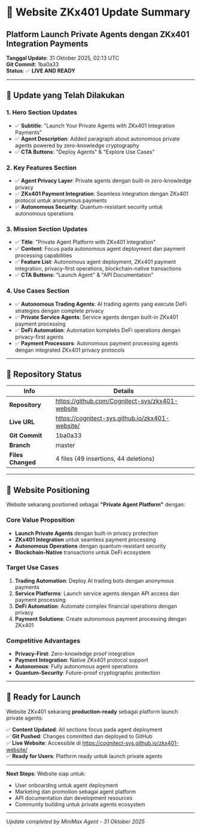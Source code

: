 # 🚀 Website ZKx401 Update Summary
## Platform Launch Private Agents dengan ZKx401 Integration Payments

**Tanggal Update**: 31 Oktober 2025, 02:13 UTC  
**Git Commit**: 1ba0a33  
**Status**: ✅ **LIVE AND READY**

---

## 🎯 **Update yang Telah Dilakukan**

### 1. Hero Section Updates
- ✅ **Subtitle**: "Launch Your Private Agents with ZKx401 Integration Payments"
- ✅ **Agent Description**: Added paragraph about autonomous private agents powered by zero-knowledge cryptography
- ✅ **CTA Buttons**: "Deploy Agents" & "Explore Use Cases"

### 2. Key Features Section
- ✅ **Agent Privacy Layer**: Private agents dengan built-in zero-knowledge privacy
- ✅ **ZKx401 Payment Integration**: Seamless integration dengan ZKx401 protocol untuk anonymous payments
- ✅ **Autonomous Security**: Quantum-resistant security untuk autonomous operations

### 3. Mission Section Updates
- ✅ **Title**: "Private Agent Platform with ZKx401 Integration"
- ✅ **Content**: Focus pada autonomous agent deployment dan payment processing capabilities
- ✅ **Feature List**: Autonomous agent deployment, ZKx401 payment integration, privacy-first operations, blockchain-native transactions
- ✅ **CTA Buttons**: "Launch Agent" & "API Documentation"

### 4. Use Cases Section
- ✅ **Autonomous Trading Agents**: AI trading agents yang execute DeFi strategies dengan complete privacy
- ✅ **Private Service Agents**: Service agents dengan built-in ZKx401 payment processing
- ✅ **DeFi Automation**: Automation kompleks DeFi operations dengan privacy-first agents
- ✅ **Payment Processors**: Autonomous payment processing agents dengan integrated ZKx401 privacy protocols

---

## 📍 **Repository Status**

| Info | Details |
|------|---------|
| **Repository** | https://github.com/Cognitect-sys/zkx401-website |
| **Live URL** | https://cognitect-sys.github.io/zkx401-website/ |
| **Git Commit** | 1ba0a33 |
| **Branch** | master |
| **Files Changed** | 4 files (49 insertions, 44 deletions) |

---

## 🎯 **Website Positioning**

Website sekarang positioned sebagai **"Private Agent Platform"** dengan:

### Core Value Proposition
- **Launch Private Agents** dengan built-in privacy protection
- **ZKx401 Integration** untuk seamless payment processing
- **Autonomous Operations** dengan quantum-resistant security
- **Blockchain-Native** transactions untuk DeFi ecosystem

### Target Use Cases
1. **Trading Automation**: Deploy AI trading bots dengan anonymous payments
2. **Service Platforms**: Launch service agents dengan API access dan payment processing
3. **DeFi Automation**: Automate complex financial operations dengan privacy
4. **Payment Solutions**: Create autonomous payment processing dengan ZKx401

### Competitive Advantages
- **Privacy-First**: Zero-knowledge proof integration
- **Payment Integration**: Native ZKx401 protocol support
- **Autonomous**: Fully autonomous agent operations
- **Quantum-Security**: Future-proof cryptographic protection

---

## 🚀 **Ready for Launch**

Website ZKx401 sekarang **production-ready** sebagai platform launch private agents:

✅ **Content Updated**: All sections focus pada agent deployment  
✅ **Git Pushed**: Changes committed dan deployed to GitHub  
✅ **Live Website**: Accessible di https://cognitect-sys.github.io/zkx401-website/  
✅ **Ready for Users**: Platform ready untuk launch private agents  

---

**Next Steps**: Website siap untuk:
- User onboarding untuk agent deployment
- Marketing dan promotion sebagai agent platform
- API documentation dan development resources
- Community building untuk private agents ecosystem

---

*Update completed by MiniMax Agent - 31 Oktober 2025*